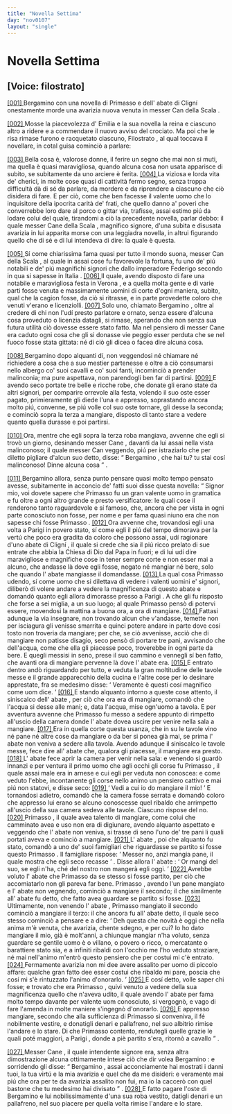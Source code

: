 ```yaml
---
title: "Novella Settima"
day: "nov0107"
layout: "single"
---
```

<div id="nov0107" type="novella" who="filostrato">
 <h1>
  Novella Settima
 </h1>
 <p>
  <h2>
   [Voice: filostrato]
  </h2>
 </p>
 <argument>
  <p>
   <a href="{{ site.baseurl }}enDecameron/nov0107#p01070001" id="p01070001">
    [001]
   </a>
   <name persref="bergamino" type="person">
    Bergamino
   </name>
   con una novella di
   <name persref="primasso" type="person">
    Primasso
   </name>
   e dell'
   <name persref="abatecligni" type="person">
    abate di Clign&iacute;
   </name>
   onestamente morde una avarizia nuova venuta in messer
   <name persref="canescala" type="person">
    Can della Scala
   </name>
   .
  </p>
 </argument>
 <div3 type="commentary" who="author">
  <p>
   <a href="{{ site.baseurl }}enDecameron/nov0107#p01070002" id="p01070002">
    [002]
   </a>
   Mosse la piacevolezza d'
   <name persref="emilia" type="person">
    Emilia
   </name>
   e la sua novella la reina e ciascuno altro a ridere e a commendare il nuovo avviso del crociato. Ma poi che le risa rimase furono e racquetato ciascuno,
   <name persref="filostrato" type="person">
    Filostrato
   </name>
   , al qual toccava il novellare, in cotal guisa cominci&ograve; a parlare:
  </p>
 </div3>
 <div3 type="commentary" who="filostrato">
  <p>
   <a href="{{ site.baseurl }}enDecameron/nov0107#p01070003" id="p01070003">
    [003]
   </a>
   Bella cosa &egrave;, valorose donne, il ferire un segno che mai non si muti, ma quella &egrave; quasi maravigliosa, quando alcuna cosa non usata apparisce di subito, se subitamente da uno arciere &egrave; ferita.
   <a href="{{ site.baseurl }}enDecameron/nov0107#p01070004" id="p01070004">
    [004]
   </a>
   La viziosa e lorda vita de' cherici, in molte cose quasi di cattivit&agrave; fermo segno, senza troppa difficult&agrave; d&agrave; di s&eacute; da parlare, da mordere e da riprendere a ciascuno che ci&ograve; disidera di fare. E per ci&ograve;, come che ben facesse il valente uomo che lo inquisitore della ipocrita carit&agrave; de' frati, che quello danno a' poveri che converrebbe loro dare al porco o gittar via, trafisse, assai estimo pi&uacute; da lodare colui del quale, tirandomi a ci&ograve; la precedente novella, parlar debbo: il quale messer
   <name persref="canescala" type="person">
    Cane della Scala
   </name>
   , magnifico signore, d'una subita e disusata avarizia in lui apparita morse con una leggiadra novella, in altrui figurando quello che di s&eacute; e di lui intendeva di dire: la quale &egrave; questa.
  </p>
 </div3>
 <p>
  <a href="{{ site.baseurl }}enDecameron/nov0107#p01070005" id="p01070005">
   [005]
  </a>
  S&iacute; come chiarissima fama quasi per tutto il mondo suona, messer
  <name persref="canescala" type="person">
   Can della Scala
  </name>
  , al quale in assai cose fu favorevole la fortuna, fu uno de' pi&uacute; notabili e de' pi&uacute; magnifichi signori che dallo imperadore
  <name persref="federicoii" type="person">
   Federigo secondo
  </name>
  in qua si sapesse in
  <name placeref="italia" type="place">
   Italia
  </name>
  .
  <a href="{{ site.baseurl }}enDecameron/nov0107#p01070006" id="p01070006">
   [006]
  </a>
  Il quale, avendo disposto di fare una notabile e maravigliosa festa in
  <name placeref="verona" type="place">
   Verona
  </name>
  , e a quella molta gente e di varie parti fosse venuta e massimamente uomini di corte d'ogni maniera, subito, qual che la cagion fosse, da ci&ograve; si ritrasse, e in parte provedette coloro che venuti v'erano e licenziolli.
  <a href="{{ site.baseurl }}enDecameron/nov0107#p01070007" id="p01070007">
   [007]
  </a>
  Solo uno, chiamato
  <name persref="bergamino" type="person">
   Bergamino
  </name>
  , oltre al credere di chi non l'ud&iacute; presto parlatore e ornato, senza essere d'alcuna cosa proveduto o licenzia datagli, si rimase, sperando che non senza sua futura utilit&agrave; ci&ograve; dovesse essere stato fatto. Ma nel pensiero di messer
  <name persref="canescala" type="person">
   Cane
  </name>
  era caduto ogni cosa che gli si donasse vie peggio esser perduta che se nel fuoco fosse stata gittata: n&eacute; di ci&ograve; gli dicea o facea dire alcuna cosa.
 </p>
 <p>
  <a href="{{ site.baseurl }}enDecameron/nov0107#p01070008" id="p01070008">
   [008]
  </a>
  <name persref="bergamino" type="person">
   Bergamino
  </name>
  dopo alquanti d&iacute;, non veggendosi n&eacute; chiamare n&eacute; richiedere a cosa che a suo mestier partenesse e oltre a ci&ograve; consumarsi nello albergo co' suoi cavalli e co' suoi fanti, incominci&ograve; a prender malinconia; ma pure aspettava, non parendogli ben far di partirsi.
  <a href="{{ site.baseurl }}enDecameron/nov0107#p01070009" id="p01070009">
   [009]
  </a>
  E avendo seco portate tre belle e ricche robe, che donate gli erano state da altri signori, per comparire orrevole alla festa, volendo il suo oste esser pagato, primieramente gli diede l'una e appresso, soprastando ancora molto pi&uacute;, convenne, se pi&uacute; volle col suo oste tornare, gli desse la seconda; e cominci&ograve; sopra la terza a mangiare, disposto di tanto stare a vedere quanto quella durasse e poi partirsi.
 </p>
 <p>
  <a href="{{ site.baseurl }}enDecameron/nov0107#p01070010" id="p01070010">
   [010]
  </a>
  Ora, mentre che egli sopra la terza roba mangiava, avvenne che egli si trov&ograve; un giorno, desinando messer
  <name persref="canescala" type="person">
   Cane
  </name>
  , davanti da lui assai nella vista malinconoso; il quale messer
  <name persref="canescala" type="person">
   Can
  </name>
  veggendo, pi&uacute; per istraziarlo che per diletto pigliare d'alcun suo detto, disse:
  <q direct="unspecified" who="canescala">
   <name persref="bergamino" type="person">
    Bergamino
   </name>
   , che hai tu? tu stai cos&iacute; malinconoso! Dinne alcuna cosa
  </q>
  .
 </p>
 <p>
  <a href="{{ site.baseurl }}enDecameron/nov0107#p01070011" id="p01070011">
   [011]
  </a>
  <name persref="bergamino" type="person">
   Bergamino
  </name>
  allora, senza punto pensare quasi molto tempo pensato avesse, subitamente in acconcio de' fatti suoi disse questa novella:
  <q direct="unspecified" type="novella" who="bergamino">
   Signor mio, voi dovete sapere che
   <name persref="primasso" type="person">
    Primasso
   </name>
   fu un gran valente uomo in gramatica e fu oltre a ogni altro grande e presto versificatore: le quali cose il renderono tanto raguardevole e s&iacute; famoso, che, ancora che per vista in ogni parte conosciuto non fosse, per nome e per fama quasi niuno era che non sapesse chi fosse
   <name persref="primasso" type="person">
    Primasso
   </name>
   .
   <a href="{{ site.baseurl }}enDecameron/nov0107#p01070012" id="p01070012">
    [012]
   </a>
   Ora avvenne che, trovandosi egli una volta a
   <name placeref="parigi" type="place">
    Parigi
   </name>
   in povero stato, s&iacute; come egli il pi&uacute; del tempo dimorava per la vert&uacute; che poco era gradita da coloro che possono assai, ud&iacute; ragionare d'uno
   <name persref="abatecligni" type="person">
    abate di Clign&iacute;
   </name>
   , il quale si crede che sia il pi&uacute; ricco prelato di sue entrate che abbia la Chiesa di Dio dal Papa in fuori; e di lui ud&iacute; dire maravigliose e magnifiche cose in tener sempre corte e non esser mai a alcuno, che andasse l&agrave; dove egli fosse, negato n&eacute; mangiar n&eacute; bere, solo che quando l'
   <name persref="abatecligni" type="person">
    abate
   </name>
   mangiasse il domandasse.
   <a href="{{ site.baseurl }}enDecameron/nov0107#p01070013" id="p01070013">
    [013]
   </a>
   La qual cosa
   <name persref="primasso" type="person">
    Primasso
   </name>
   udendo, s&iacute; come uomo che si dilettava di vedere i valenti uomini e' signori, diliber&ograve; di volere andare a vedere la magnificenza di questo
   <name persref="abatecligni" type="person">
    abate
   </name>
   e domand&ograve; quanto egli allora dimorasse presso a
   <name placeref="parigi" type="place">
    Parigi
   </name>
   . A che gli fu risposto che forse a sei miglia, a un suo luogo; al quale
   <name persref="primasso" type="person">
    Primasso
   </name>
   pens&ograve; di potervi essere, movendosi la mattina a buona ora, a ora di mangiare.
   <a href="{{ site.baseurl }}enDecameron/nov0107#p01070014" id="p01070014">
    [014]
   </a>
   Fattasi adunque la via insegnare, non trovando alcun che v'andasse, temette non per isciagura gli venisse smarrita e quinci potere andare in parte dove cos&iacute; tosto non troveria da mangiare; per che, se ci&ograve; avvenisse, acci&ograve; che di mangiare non patisse disagio, seco pens&ograve; di portare tre pani, avvisando che dell'acqua, come che ella gli piacesse poco, troverebbe in ogni parte da bere. E quegli messisi in seno, prese il suo cammino e vennegli s&iacute; ben fatto, che avanti ora di mangiare pervenne l&agrave; dove l'
   <name persref="abatecligni" type="person">
    abate
   </name>
   era.
   <a href="{{ site.baseurl }}enDecameron/nov0107#p01070015" id="p01070015">
    [015]
   </a>
   E entrato dentro and&ograve; riguardando per tutto, e veduta la gran moltitudine delle tavole messe e il grande apparecchio della cucina e l'altre cose per lo desinare apprestate, fra se medesimo disse:
   <q direct="unspecified" type="internalmonologue" who="primasso">
    Veramente &egrave; questi cos&iacute; magnifico come uom dice.
   </q>
   <a href="{{ site.baseurl }}enDecameron/nov0107#p01070016" id="p01070016">
    [016]
   </a>
   E stando alquanto intorno a queste cose attento, il siniscalco dell'
   <name persref="abatecligni" type="person">
    abate
   </name>
   , per ci&ograve; che ora era di mangiare, comand&ograve; che l'acqua si desse alle mani; e, data l'acqua, mise ogn'uomo a tavola. E per avventura avvenne che
   <name persref="primasso" type="person">
    Primasso
   </name>
   fu messo a sedere appunto di rimpetto all'uscio della camera donde l'
   <name persref="abatecligni" type="person">
    abate
   </name>
   dovea uscire per venire nella sala a mangiare.
   <a href="{{ site.baseurl }}enDecameron/nov0107#p01070017" id="p01070017">
    [017]
   </a>
   Era in quella corte questa usanza, che in su le tavole vino n&eacute; pane n&eacute; altre cose da mangiare o da ber si ponea gi&agrave; mai, se prima l'
   <name persref="abatecligni" type="person">
    abate
   </name>
   non veniva a sedere alla tavola. Avendo adunque il siniscalco le tavole messe, fece dire all'
   <name persref="abatecligni" type="person">
    abate
   </name>
   che, qualora gli piacesse, il mangiare era presto.
   <a href="{{ site.baseurl }}enDecameron/nov0107#p01070018" id="p01070018">
    [018]
   </a>
   L'
   <name persref="abatecligni" type="person">
    abate
   </name>
   fece aprir la camera per venir nella sala: e venendo si guard&ograve; innanzi e per ventura il primo uomo che agli occhi gli corse fu
   <name persref="primasso" type="person">
    Primasso
   </name>
   , il quale assai male era in arnese e cui egli per veduta non conoscea: e come veduto l'ebbe, incontanente gli corse nello animo un pensiero cattivo e mai pi&uacute; non statovi, e disse seco:
   <a href="{{ site.baseurl }}enDecameron/nov0107#p01070019" id="p01070019">
    [019]
   </a>
   <q direct="unspecified" type="internalmonologue" who="abatecligni">
    Vedi a cui io do mangiare il mio!
   </q>
   E tornandosi adietro, comand&ograve; che la camera fosse serrata e domand&ograve; coloro che appresso lui erano se alcuno conoscesse quel ribaldo che arrimpetto all'uscio della sua camera sedeva alle tavole. Ciascuno rispose del no.
   <a href="{{ site.baseurl }}enDecameron/nov0107#p01070020" id="p01070020">
    [020]
   </a>
   <name persref="primasso" type="person">
    Primasso
   </name>
   , il quale avea talento di mangiare, come colui che camminato avea e uso non era di digiunare, avendo alquanto aspettato e veggendo che l'
   <name persref="abatecligni" type="person">
    abate
   </name>
   non veniva, si trasse di seno l'uno de' tre pani li quali portati aveva e cominci&ograve; a mangiare.
   <a href="{{ site.baseurl }}enDecameron/nov0107#p01070021" id="p01070021">
    [021]
   </a>
   L'
   <name persref="abatecligni" type="person">
    abate
   </name>
   , poi che alquanto fu stato, comand&ograve; a uno de' suoi famigliari che riguardasse se partito si fosse questo
   <name persref="primasso" type="person">
    Primasso
   </name>
   . Il famigliare rispose:
   <q direct="unspecified">
    Messer no, anzi mangia pane, il quale mostra che egli seco recasse
   </q>
   . Disse allora l'
   <name persref="abatecligni" type="person">
    abate
   </name>
   :
   <q direct="unspecified" who="abatecligni">
    Or mangi del suo, se egli n'ha, ch&eacute; del nostro non manger&agrave; egli oggi.
   </q>
   <a href="{{ site.baseurl }}enDecameron/nov0107#p01070022" id="p01070022">
    [022]
   </a>
   Avrebbe voluto l'
   <name persref="abatecligni" type="person">
    abate
   </name>
   che
   <name persref="primasso" type="person">
    Primasso
   </name>
   da se stesso si fosse partito, per ci&ograve; che accomiatarlo non gli pareva far bene.
   <name persref="primasso" type="person">
    Primasso
   </name>
   , avendo l'un pane mangiato e l'
   <name persref="abatecligni" type="person">
    abate
   </name>
   non vegnendo, cominci&ograve; a mangiare il secondo; il che similmente all'
   <name persref="abatecligni" type="person">
    abate
   </name>
   fu detto, che fatto avea guardare se partito si fosse.
   <a href="{{ site.baseurl }}enDecameron/nov0107#p01070023" id="p01070023">
    [023]
   </a>
   Ultimamente, non venendo l'
   <name persref="abatecligni" type="person">
    abate
   </name>
   ,
   <name persref="primasso" type="person">
    Primasso
   </name>
   mangiato il secondo cominci&ograve; a mangiare il terzo: il che ancora fu all'
   <name persref="abatecligni" type="person">
    abate
   </name>
   detto, il quale seco stesso cominci&ograve; a pensare e a dire:
   <q direct="unspecified" who="abatecligni">
    Deh questa che novit&agrave; &egrave; oggi che nella anima m'&egrave; venuta, che avarizia, chente sdegno, e per cui? Io ho dato mangiare il mio, gi&agrave; &egrave; molt'anni, a chiunque mangiar n'ha voluto, senza guardare se gentile uomo &egrave; o villano, o povero o ricco, o mercatante o barattiere stato sia, e a infiniti ribaldi con l'occhio me l'ho veduto straziare, n&eacute; mai nell'animo m'entr&ograve; questo pensiero che per costui mi c'&egrave; entrato.
    <a href="{{ site.baseurl }}enDecameron/nov0107#p01070024" id="p01070024">
     [024]
    </a>
    Fermamente avarizia non mi dee avere assalito per uomo di piccolo affare: qualche gran fatto dee esser costui che ribaldo mi pare, poscia che cos&iacute; mi s'&egrave; rintuzzato l'animo d'onorarlo.
   </q>
   <a href="{{ site.baseurl }}enDecameron/nov0107#p01070025" id="p01070025">
    [025]
   </a>
   E cos&iacute; detto, volle saper chi fosse; e trovato che era
   <name persref="primasso" type="person">
    Primasso
   </name>
   , quivi venuto a vedere della sua magnificenza quello che n'aveva udito, il quale avendo l'
   <name persref="abatecligni" type="person">
    abate
   </name>
   per fama molto tempo davante per valente uom conosciuto, si vergogn&ograve;, e vago di fare l'amenda in molte maniere s'ingegn&ograve; d'onorarlo.
   <a href="{{ site.baseurl }}enDecameron/nov0107#p01070026" id="p01070026">
    [026]
   </a>
   E appresso mangiare, secondo che alla sufficienza di
   <name persref="primasso" type="person">
    Primasso
   </name>
   si conveniva, il f&eacute; nobilmente vestire, e donatigli denari e pallafreno, nel suo albitrio rimise l'andare e lo stare. Di che
   <name persref="primasso" type="person">
    Primasso
   </name>
   contento, rendutegli quelle grazie le quali pot&eacute; maggiori, a
   <name placeref="parigi" type="place">
    Parigi
   </name>
   , donde a pi&egrave; partito s'era, ritorn&ograve; a cavallo
  </q>
  .
 </p>
 <p>
  <a href="{{ site.baseurl }}enDecameron/nov0107#p01070027" id="p01070027">
   [027]
  </a>
  Messer
  <name persref="canescala" type="person">
   Cane
  </name>
  , il quale intendente signore era, senza altra dimostrazione alcuna ottimamente intese ci&ograve; che dir volea
  <name persref="bergamino" type="person">
   Bergamino
  </name>
  : e sorridendo gli disse:
  <q direct="unspecified" who="canescala">
   <name persref="bergamino" type="person">
    Bergamino
   </name>
   , assai acconciamente hai mostrati i danni tuoi, la tua virt&uacute; e la mia avarizia e quel che da me disideri: e veramente mai pi&uacute; che ora per te da avarizia assalito non fui, ma io la caccer&ograve; con quel bastone che tu medesimo hai divisato
  </q>
  .
  <a href="{{ site.baseurl }}enDecameron/nov0107#p01070028" id="p01070028">
   [028]
  </a>
  E fatto pagare l'oste di
  <name persref="bergamino" type="person">
   Bergamino
  </name>
  e lui nobilissimamente d'una sua roba vestito, datigli denari e un pallafreno, nel suo piacere per quella volta rimise l'andare e lo stare.
 </p>
</div>